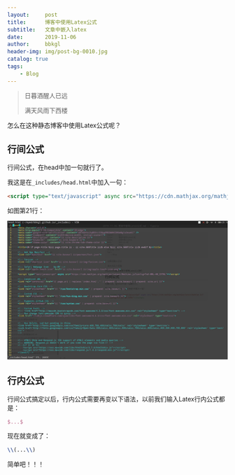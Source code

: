 ```yaml
---
layout:     post
title:      博客中使用Latex公式
subtitle:   文章中嵌入latex
date:       2019-11-06
author:     bbkgl
header-img: img/post-bg-0010.jpg
catalog: true
tags:
    - Blog
---
```


>日暮酒醒人已远
>
>满天风雨下西楼

怎么在这种静态博客中使用Latex公式呢？

## 行间公式

行间公式，在head中加一句就行了。

我这是在`_includes/head.html`中加入一句：

```html
<script type="text/javascript" async src="https://cdn.mathjax.org/mathjax/latest/MathJax.js?config=TeX-MML-AM_CHTML"></script>
```

如图第21行：

![H7208cf29212b418eaf1cd7bc6549e9dbU](../cloud_img/H7208cf29212b418eaf1cd7bc6549e9dbU.jpg)

## 行内公式

行间公式搞定以后，行内公式需要再变以下语法，以前我们输入Latex行内公式都是：

```latex
$...$
```

现在就变成了：

```latex
\\(...\\)
```

简单吧！！！